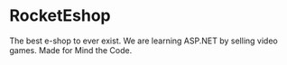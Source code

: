 # RocketEshop

The best e-shop to ever exist. We are learning ASP.NET by selling video games.
Made for Mind the Code.
